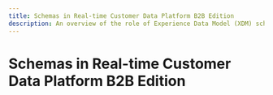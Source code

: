 ```yaml
---
title: Schemas in Real-time Customer Data Platform B2B Edition
description: An overview of the role of Experience Data Model (XDM) schemas in Real-time Customer Data Platform B2B Edition.
---
```

# Schemas in Real-time Customer Data Platform B2B Edition
